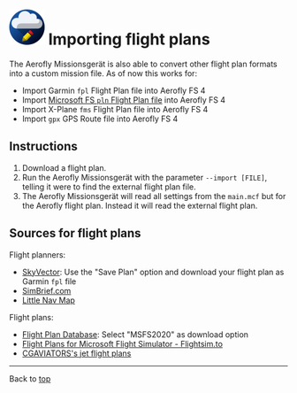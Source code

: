 ![](favicon-64x64.png) Importing flight plans
==================================

The Aerofly Missionsgerät is also able to convert other flight plan formats into a custom mission file. As of now this works for:

* Import Garmin `fpl` Flight Plan file into Aerofly FS 4
* Import [Microsoft FS `pln` Flight Plan file](https://docs.flightsimulator.com/html/Content_Configuration/Flights_And_Missions/Flight_Plan_Definitions.htm) into Aerofly FS 4
* Import X-Plane `fms` Flight Plan file into Aerofly FS 4
* Import `gpx` GPS Route file into Aerofly FS 4

Instructions
------------

1. Download a flight plan.
2. Run the Aerofly Missionsgerät with the parameter `--import [FILE]`, telling it were to find the external flight plan file.
3. The Aerofly Missionsgerät will read all settings from the `main.mcf` but for the Aerofly flight plan. Instead it will read the external flight plan.

Sources for flight plans
------------------------

Flight planners:

* [SkyVector](https://skyvector.com/): Use the "Save Plan" option and download your flight plan as Garmin `fpl` file
* [SimBrief.com](https://www.simbrief.com/)
* [Little Nav Map](https://github.com/albar965/littlenavmap)

Flight plans:

* [Flight Plan Database](https://flightplandatabase.com/): Select "MSFS2020" as download option
* [Flight Plans for Microsoft Flight Simulator - Flightsim.to](https://flightsim.to/c/user-content/flight-plans/)
* [CGAVIATORS's jet flight plans](https://www.cgaviator.co.uk/downloads/)

----

Back to [top](./README.md)
